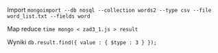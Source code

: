 Import
``mongoimport --db nosql --collection words2 --type csv --file word_list.txt --fields word``

Map reduce
``time mongo < zad3_1.js > result``

Wyniki
``db.result.find({ value : { $type : 3 } });``
